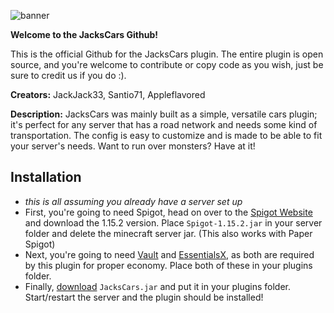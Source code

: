 ![banner](https://user-images.githubusercontent.com/30203676/79029382-c96ea980-7b59-11ea-9e22-81386118ea5a.png)

**Welcome to the JacksCars Github!**

This is the official Github for the JacksCars plugin. The entire plugin is open source, and you're welcome to contribute or copy code as you wish, just be sure to credit us if you do :).

**Creators:** JackJack33, Santio71, Appleflavored

**Description:** JacksCars was mainly built as a simple, versatile cars plugin; it's perfect for any server that has a road network and needs some kind of transportation. The config is easy to customize and is made to be able to fit your server's needs. Want to run over monsters? Have at it!

## Installation
* *this is all assuming you already have a server set up*
* First, you're going to need Spigot, head on over to the [Spigot Website](https://getbukkit.org/download/spigot) and download the 1.15.2 version. Place `Spigot-1.15.2.jar` in your server folder and delete the minecraft server jar. (This also works with Paper Spigot)
* Next, you're going to need [Vault](https://www.spigotmc.org/resources/vault.34315/) and [EssentialsX](https://www.spigotmc.org/resources/essentialsx.9089/), as both are required by this plugin for proper economy. Place both of these in your plugins folder.
* Finally, [download](https://github.com/JackJack33/JacksCars/releases) `JacksCars.jar` and put it in your plugins folder. Start/restart the server and the plugin should be installed!
